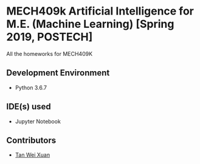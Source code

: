 # MECH409k Artificial Intelligence for M.E. (Machine Learning) [Spring 2019, POSTECH]
All the homeworks for MECH409K

## Development Environment
* Python 3.6.7

## IDE(s) used
* Jupyter Notebook

## Contributors
* [Tan Wei Xuan](https://github.com/jermsinarocket)
